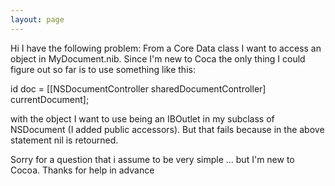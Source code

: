 ```yaml
---
layout: page
---
```


Hi
I have the following problem: From a Core Data class I want to access an object in MyDocument.nib.
Since I'm new to Coca the only thing I could figure out so far is to use something like this:

id doc = [[NSDocumentController sharedDocumentController] currentDocument];

with the object I want to use being an IBOutlet in my subclass of NSDocument (I added public accessors).
But that fails because in the above statement nil is retourned.

Sorry for a question that i assume to be very simple ... but I'm new to Cocoa.
Thanks for help in advance
